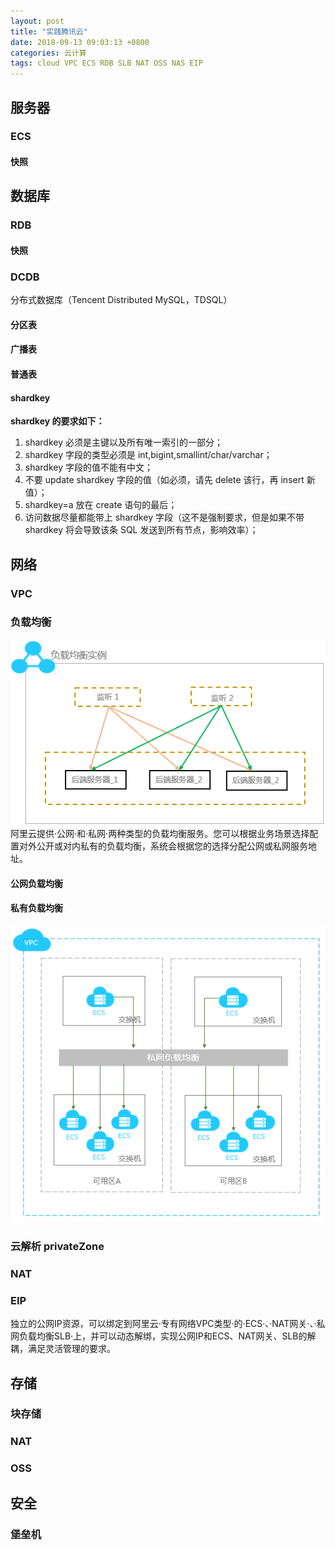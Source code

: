 ```yaml
---
layout: post
title: "实践腾讯云"
date: 2018-09-13 09:03:13 +0800
categories: 云计算
tags: cloud VPC ECS RDB SLB NAT OSS NAS EIP
---
```


## 服务器
### ECS

#### 快照

## 数据库
### RDB

#### 快照

### DCDB

分布式数据库（Tencent Distributed MySQL，TDSQL）

#### 分区表

#### 广播表

#### 普通表

#### shardkey

**shardkey 的要求如下：**

1. shardkey 必须是主键以及所有唯一索引的一部分；
2. shardkey 字段的类型必须是 int,bigint,smallint/char/varchar；
3. shardkey 字段的值不能有中文；
4. 不要 update shardkey 字段的值（如必须，请先 delete 该行，再 insert 新值）；
5. shardkey=a 放在 create 语句的最后；
6. 访问数据尽量都能带上 shardkey 字段（这不是强制要求，但是如果不带 shardkey 将会导致该条 SQL 发送到所有节点，影响效率）；

## 网络

### VPC

### 负载均衡
![Aliyun SLB Instance](/images/aliyun_slb_instance.png)
阿里云提供·公网·和·私网·两种类型的负载均衡服务。您可以根据业务场景选择配置对外公开或对内私有的负载均衡，系统会根据您的选择分配公网或私网服务地址。

#### 公网负载均衡

#### 私有负载均衡
![Aliyun private SLB Instance](/images/aliyun_slb_private.png)

### 云解析 privateZone

### NAT

### EIP
独立的公网IP资源，可以绑定到阿里云·专有网络VPC类型·的·ECS·、·NAT网关·、·私网负载均衡SLB·上，并可以动态解绑，实现公网IP和ECS、NAT网关、SLB的解耦，满足灵活管理的要求。

## 存储
### 块存储
### NAT
### OSS

## 安全
### 堡垒机
